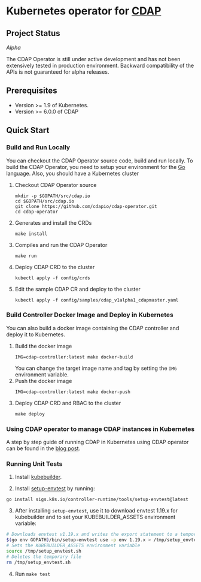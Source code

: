 # Kubernetes operator for [CDAP](http://cdap.io)

## Project Status

*Alpha*

The CDAP Operator is still under active development and has not been extensively tested in production environment. Backward compatibility of the APIs is not guaranteed for alpha releases.

## Prerequisites
* Version >= 1.9 of Kubernetes.
* Version >= 6.0.0 of CDAP

## Quick Start

### Build and Run Locally

You can checkout the CDAP Operator source code, build and run locally. To build the CDAP Operator, you need to setup your environment for the [Go](https://golang.org/doc/install) language. Also, you should have a Kubernetes cluster 

1. Checkout CDAP Operator source
   ```
   mkdir -p $GOPATH/src/cdap.io
   cd $GOPATH/src/cdap.io
   git clone https://github.com/cdapio/cdap-operator.git
   cd cdap-operator
   ```
1. Generates and install the CRDs
   ```
   make install
   ```
1. Compiles and run the CDAP Operator
   ```
   make run
   ```
1. Deploy CDAP CRD to the cluster
   ```
   kubectl apply -f config/crds
   ```
1. Edit the sample CDAP CR and deploy to the cluster
   ```
   kubectl apply -f config/samples/cdap_v1alpha1_cdapmaster.yaml
   ```
   
### Build Controller Docker Image and Deploy in Kubernetes

You can also build a docker image containing the CDAP controller and deploy it to Kubernetes.

1. Build the docker image
   ```
   IMG=cdap-controller:latest make docker-build
   ``` 
   You can change the target image name and tag by setting the `IMG` environment variable.
1. Push the docker image
   ```
   IMG=cdap-controller:latest make docker-push
   ```
1. Deploy CDAP CRD and RBAC to the cluster
   ```
   make deploy
   ```

### Using CDAP operator to manage CDAP instances in Kubernetes

A step by step guide of running CDAP in Kubernetes using CDAP operator can be found in the [blog post](https://link.medium.com/hpPbiUYT9X).

### Running Unit Tests

1. Install [kubebuilder](https://book-v1.book.kubebuilder.io/quick_start.html).

2. Install [setup-envtest](https://github.com/kubernetes-sigs/controller-runtime/tree/master/tools/setup-envtest#envtest-binaries-manager) by running:
```
go install sigs.k8s.io/controller-runtime/tools/setup-envtest@latest
```

3. After installing `setup-envtest`, use it to download envtest 1.19.x for kubebuilder and to set your KUBEBUILDER_ASSETS environment variable:
```bash
# Downloads envtest v1.19.x and writes the export statement to a temporary file
$(go env GOPATH)/bin/setup-envtest use -p env 1.19.x > /tmp/setup_envtest.sh
# Sets the KUBEBUILDER_ASSETS environment variable
source /tmp/setup_envtest.sh
# Deletes the temporary file
rm /tmp/setup_envtest.sh
```

4. Run `make test`